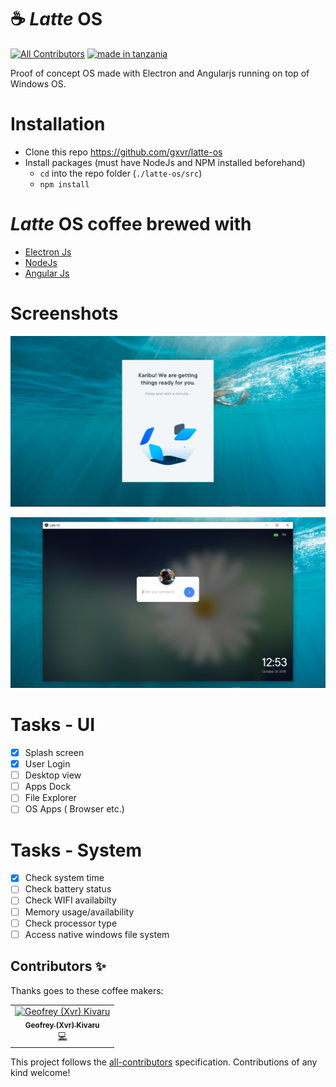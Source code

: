 # ☕ *Latte* OS
[![All Contributors](https://img.shields.io/badge/all_contributors-1-orange.svg?style=flat-square)](#contributors)
<a href="#badge">
   <img src="https://img.shields.io/badge/made%20in-tanzania-green?style=for-the-badge" alt="made in tanzania">
 </a>

Proof of concept OS made with Electron and Angularjs running on top of Windows OS. 
 
# Installation
- Clone this repo https://github.com/gxvr/latte-os
- Install packages (must have NodeJs and NPM installed beforehand)
    * `cd` into the repo folder (`./latte-os/src`)
    * `npm install` 
    
# *Latte* OS coffee brewed with
* [Electron Js](https://electronjs.org/) 
* [NodeJs](https://nodejs.org/en/) 
* [Angular Js](https://angularjs.org/) 

# Screenshots
![alt text](https://raw.githubusercontent.com/gxvr/latte-os/master/Latte-Splash.PNG)

![alt text](https://raw.githubusercontent.com/gxvr/latte-os/master/Latte-OS.PNG)


# Tasks - UI
- [x] Splash screen
- [x] User Login
- [ ] Desktop view
- [ ] Apps Dock
- [ ] File Explorer
- [ ] OS Apps ( Browser etc.)

# Tasks - System
- [x] Check system time
- [ ] Check battery status
- [ ] Check WIFI availabilty
- [ ] Memory usage/availability
- [ ] Check processor type
- [ ] Access native windows file system

## Contributors ✨

Thanks goes to these coffee makers:

<!-- ALL-CONTRIBUTORS-LIST:START - Do not remove or modify this section -->
<!-- prettier-ignore -->
<table>
  <tr>
    <td align="center"><a href="https://gxvr.netlify.com"><img src="https://avatars1.githubusercontent.com/u/7034586?v=4" width="100px;" alt="Geofrey (Xvr) Kivaru"/><br /><sub><b>Geofrey (Xvr) Kivaru</b></sub></a><br /><a href="https://github.com/gxvr/latte-os/commits?author=gxvr" title="Code">💻</a></td>
  </tr>
</table>

<!-- ALL-CONTRIBUTORS-LIST:END -->

This project follows the [all-contributors](https://github.com/all-contributors/all-contributors) specification. Contributions of any kind welcome!
